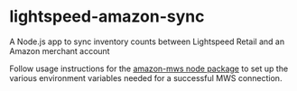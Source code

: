 # lightspeed-amazon-sync

A Node.js app to sync inventory counts between Lightspeed Retail and an Amazon merchant account

Follow usage instructions for the [amazon-mws node package](https://www.npmjs.com/package/amazon-mws) to set up the various environment variables needed for a successful MWS connection.
